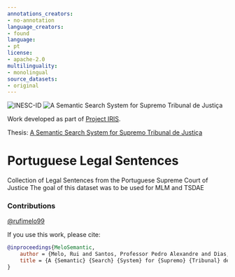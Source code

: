 ```yaml
---
annotations_creators:
- no-annotation
language_creators:
- found
language:
- pt
license:
- apache-2.0
multilinguality:
- monolingual
source_datasets:
- original
---
```


![INESC-ID](https://www.inesc-id.pt/wp-content/uploads/2019/06/INESC-ID-logo_01.png)
![A Semantic Search System for Supremo Tribunal de Justiça](https://rufimelo99.github.io/SemanticSearchSystemForSTJ/_static/logo.png)

Work developed as part of [Project IRIS](https://www.inesc-id.pt/projects/PR07005/).

Thesis: [A Semantic Search System for Supremo Tribunal de Justiça](https://rufimelo99.github.io/SemanticSearchSystemForSTJ/)


# Portuguese Legal Sentences
Collection of Legal Sentences from the Portuguese Supreme Court of Justice
The goal of this dataset was to be used for MLM and TSDAE



### Contributions
[@rufimelo99](https://github.com/rufimelo99)


If you use this work, please cite:

```bibtex
@inproceedings{MeloSemantic,
	author = {Melo, Rui and Santos, Professor Pedro Alexandre and Dias, Professor Jo{\~ a}o},
	title = {A {Semantic} {Search} {System} for {Supremo} {Tribunal} de {Justi}{\c c}a},
}
```
